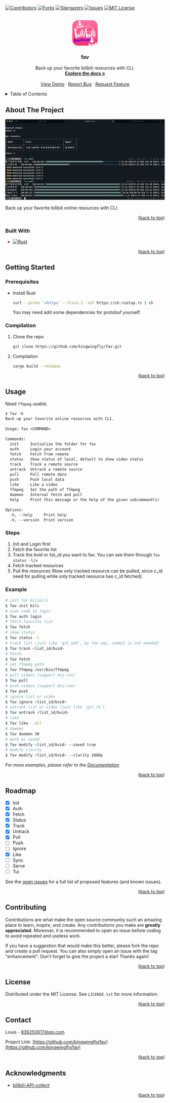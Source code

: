<a name="readme-top"></a>



<!-- PROJECT SHIELDS -->
[![Contributors][contributors-shield]][contributors-url]
[![Forks][forks-shield]][forks-url]
[![Stargazers][stars-shield]][stars-url]
[![Issues][issues-shield]][issues-url]
[![MIT License][license-shield]][license-url]


<!-- PROJECT LOGO -->
<br />
<div align="center">
  <a href="https://github.com/kingwingfly/fav">
    <img src="images/logo.png" alt="Logo" width="80" height="80">
  </a>

<h3 align="center">fav</h3>

  <p align="center">
    Back up your favorite bilibili resources with CLI.
    <br />
    <a href="https://github.com/kingwingfly/fav"><strong>Explore the docs »</strong></a>
    <br />
    <br />
    <a href="https://github.com/kingwingfly/fav">View Demo</a>
    ·
    <a href="https://github.com/kingwingfly/fav/issues">Report Bug</a>
    ·
    <a href="https://github.com/kingwingfly/fav/issues">Request Feature</a>
  </p>
</div>



<!-- TABLE OF CONTENTS -->
<details>
  <summary>Table of Contents</summary>
  <ol>
    <li>
      <a href="#about-the-project">About The Project</a>
      <ul>
        <li><a href="#built-with">Built With</a></li>
      </ul>
    </li>
    <li>
      <a href="#getting-started">Getting Started</a>
      <ul>
        <li><a href="#prerequisites">Prerequisites</a></li>
        <li><a href="#compilation">Compilation</a></li>
      </ul>
    </li>
    <li><a href="#usage">Usage</a></li>
    <li><a href="#roadmap">Roadmap</a></li>
    <li><a href="#contributing">Contributing</a></li>
    <li><a href="#license">License</a></li>
    <li><a href="#contact">Contact</a></li>
    <li><a href="#acknowledgments">Acknowledgments</a></li>
  </ol>
</details>



<!-- ABOUT THE PROJECT -->
## About The Project

[![Product Name Screen Shot][product-screenshot]](https://github.com/kingwingfly/fav)

Back up your favorite bilibili online resources with CLI.

<p align="right">(<a href="#readme-top">back to top</a>)</p>



### Built With

* [![Rust][Rust]][Rust-url]

<p align="right">(<a href="#readme-top">back to top</a>)</p>



<!-- GETTING STARTED -->
## Getting Started

### Prerequisites

* Install Rust
  ```sh
  curl --proto '=https' --tlsv1.2 -sSf https://sh.rustup.rs | sh
  ```
  You may need add some dependencies for protobuf yourself.

### Compilation

1. Clone the repo
   ```sh
   git clone https://github.com/kingwingfly/fav.git
   ```
2. Compilation
   ```sh
   cargo build --release
   ```

<p align="right">(<a href="#readme-top">back to top</a>)</p>



<!-- USAGE EXAMPLES -->
## Usage

Need `ffmpeg` usable.

```
$ fav -h
Back up your favorite online resources with CLI.

Usage: fav <COMMAND>

Commands:
  init     Initialize the folder for fav
  auth     Login your account
  fetch    Fetch from remote
  status   Show status of local, default to show video status
  track    Track a remote source
  untrack  Untrack a remote source
  pull     Pull remote data
  push     Push local data
  like     Like a video
  ffmpeg   Set the path of ffmpeg
  daemon   Interval fetch and pull
  help     Print this message or the help of the given subcommand(s)

Options:
  -h, --help     Print help
  -V, --version  Print version
```
### Steps

1. Init and Login first
2. Fetch the favorite list
3. Track the bvid or list_id you want to fav. You can see them through `fav status -l/v`
4. Fetch tracked resources
5. Pull the resources (Now only tracked resource can be pulled, since c_id need for pulling while only tracked resource has c_id fetched)

### Example
```sh
# init for bilibili
$ fav init bili
# scan code to login
$ fav auth login
# fetch favorite list
$ fav fetch
# show status
$ fav status -l
# track list (just like `git add`, by the way, commit is not needed)
$ fav track <list_id/bvid>
# fetch
$ fav fetch
# set ffmpeg path
$ fav ffmpeg /usr/bin/ffmpeg
# pull videos (support dry-run)
$ fav pull
# push videos (support dry-run)
$ fav push
# ignore list or video
$ fav ignore <list_id/bvid>
# untrack list or video (just like `git rm`)
$ fav untrack <list_id/bvid>
# like
$ fav like --all
# daemon
$ fav daemon 30
# mark as saved
$ fav modify <list_id/bvid> --saved true
# modify clarity
$ fav modify <list_id/bvid> --clarity 1080p
```


_For more examples, please refer to the [Documentation](https://github.com/kingwingfly/fav)_

<p align="right">(<a href="#readme-top">back to top</a>)</p>



<!-- ROADMAP -->
## Roadmap

- [x] Init
- [x] Auth
- [x] Fetch
- [x] Status
- [x] Track
- [x] Untrack
- [x] Pull
- [ ] Push
- [ ] Ignore
- [x] Like
- [ ] Sync
- [ ] Serve
- [ ] Tui

See the [open issues](https://github.com/kingwingfly/fav/issues) for a full list of proposed features (and known issues).

<p align="right">(<a href="#readme-top">back to top</a>)</p>



<!-- CONTRIBUTING -->
## Contributing

Contributions are what make the open source community such an amazing place to learn, inspire, and create. Any contributions you make are **greatly appreciated**. Moreover, it is recommended to open an issue before coding to avoid repeated and useless work.

If you have a suggestion that would make this better, please fork the repo and create a pull request. You can also simply open an issue with the tag "enhancement".
Don't forget to give the project a star! Thanks again!

<p align="right">(<a href="#readme-top">back to top</a>)</p>



<!-- LICENSE -->
## License

Distributed under the MIT License. See `LICENSE.txt` for more information.

<p align="right">(<a href="#readme-top">back to top</a>)</p>



<!-- CONTACT -->
## Contact

Louis - 836250617@qq.com

Project Link: [https://github.com/kingwingfly/fav](https://github.com/kingwingfly/fav)

<p align="right">(<a href="#readme-top">back to top</a>)</p>



<!-- ACKNOWLEDGMENTS -->
## Acknowledgments

* [bilibili-API-collect](https://github.com/SocialSisterYi/bilibili-API-collect)

<p align="right">(<a href="#readme-top">back to top</a>)</p>



<!-- MARKDOWN LINKS & IMAGES -->
<!-- https://www.markdownguide.org/basic-syntax/#reference-style-links -->
[contributors-shield]: https://img.shields.io/github/contributors/kingwingfly/fav.svg?style=for-the-badge
[contributors-url]: https://github.com/kingwingfly/fav/graphs/contributors
[forks-shield]: https://img.shields.io/github/forks/kingwingfly/fav.svg?style=for-the-badge
[forks-url]: https://github.com/kingwingfly/fav/network/members
[stars-shield]: https://img.shields.io/github/stars/kingwingfly/fav.svg?style=for-the-badge
[stars-url]: https://github.com/kingwingfly/fav/stargazers
[issues-shield]: https://img.shields.io/github/issues/kingwingfly/fav.svg?style=for-the-badge
[issues-url]: https://github.com/kingwingfly/fav/issues
[license-shield]: https://img.shields.io/github/license/kingwingfly/fav.svg?style=for-the-badge
[license-url]: https://github.com/kingwingfly/fav/blob/master/LICENSE.txt
[product-screenshot]: images/screenshot.png
[Rust]: https://img.shields.io/badge/Rust-000000?style=for-the-badge&logo=Rust&logoColor=orange
[Rust-url]: https://www.rust-lang.org
